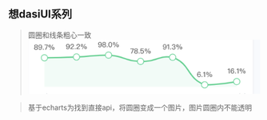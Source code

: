 ## 想dasiUI系列
>圆圈和线条粗心一致
![WX20190412-093123@2x](./images/WX20190412-093123@2x.png)

>基于echarts为找到直接api，将圆圈变成一个图片，图片圆圈内不能透明